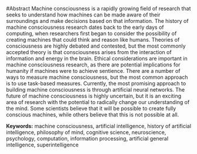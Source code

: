 #Abstract
Machine consciousness is a rapidly growing field of research that seeks to understand how machines can be made aware of their surroundings and make decisions based on that information. The history of machine consciousness research dates back to the early days of computing, when researchers first began to consider the possibility of creating machines that could think and reason like humans. Theories of consciousness are highly debated and contested, but the most commonly accepted theory is that consciousness arises from the interaction of information and energy in the brain. Ethical considerations are important in machine consciousness research, as there are potential implications for humanity if machines were to achieve sentience. There are a number of ways to measure machine consciousness, but the most common approach is to use task-based measures. Currently, the most promising approach to building machine consciousness is through artificial neural networks. The future of machine consciousness is highly uncertain, but it is an exciting area of research with the potential to radically change our understanding of the mind. Some scientists believe that it will be possible to create fully conscious machines, while others believe that this is not possible at all.


**Keywords:** machine consciousness, artificial intelligence, history of artificial intelligence, philosophy of mind, cognitive science, neuroscience, psychology, computation, information processing, artificial general intelligence, superintelligence
